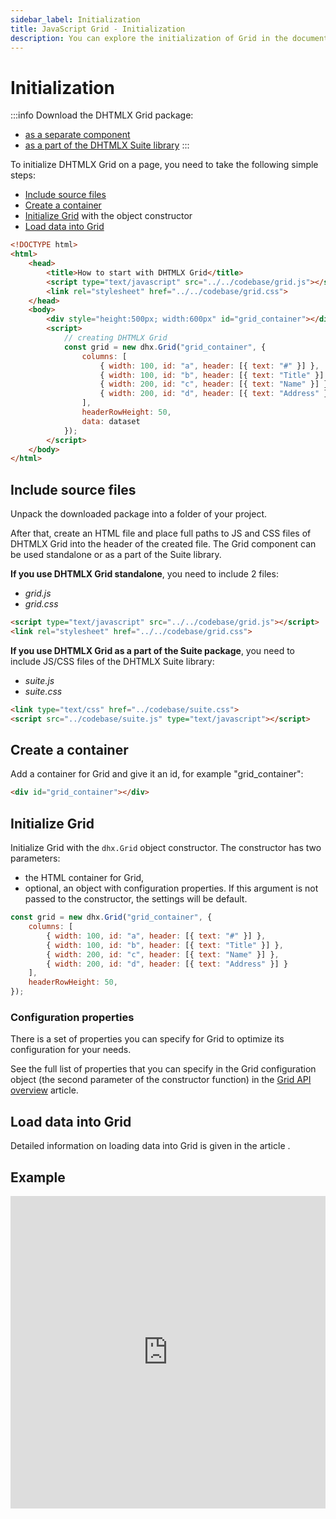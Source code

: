 ```yaml
---
sidebar_label: Initialization
title: JavaScript Grid - Initialization 
description: You can explore the initialization of Grid in the documentation of the DHTMLX JavaScript UI library. Browse developer guides and API reference, try out code examples and live demos, and download a free 30-day evaluation version of DHTMLX Suite.
---
```


# Initialization

:::info
Download the DHTMLX Grid package:

- [as a separate component](https://dhtmlx.com/docs/products/dhtmlxGrid/download.shtml)
- [as a part of the DHTMLX Suite library](https://dhtmlx.com/docs/products/dhtmlxSuite/download.shtml)
:::

To initialize DHTMLX Grid on a page, you need to take the following simple steps:

- [Include source files](#include-source-files)
- [Create a container](#create-a-container)
- [Initialize Grid](#initialize-grid) with the object constructor
- [Load data into Grid](#load-data-into-grid)

```html
<!DOCTYPE html>
<html>
    <head>
        <title>How to start with DHTMLX Grid</title>         
        <script type="text/javascript" src="../../codebase/grid.js"></script>
        <link rel="stylesheet" href="../../codebase/grid.css">
    </head>
    <body>
    	<div style="height:500px; width:600px" id="grid_container"></div>
        <script>
            // creating DHTMLX Grid 
            const grid = new dhx.Grid("grid_container", {
    			columns: [
        			{ width: 100, id: "a", header: [{ text: "#" }] },
        			{ width: 100, id: "b", header: [{ text: "Title" }] },
        			{ width: 200, id: "c", header: [{ text: "Name" }] },
        			{ width: 200, id: "d", header: [{ text: "Address" }] }
    			],
    			headerRowHeight: 50,
    			data: dataset
			});
        </script>
    </body>
</html>
```

## Include source files

Unpack the downloaded package into a folder of your project.

After that, create an HTML file and place full paths to JS and CSS files of DHTMLX Grid into the header of the created file. The Grid component can be used standalone or as a part of the Suite library.

**If you use DHTMLX Grid standalone**, you need to include 2 files:

- *grid.js*
- *grid.css*

```html
<script type="text/javascript" src="../../codebase/grid.js"></script>
<link rel="stylesheet" href="../../codebase/grid.css">
```

**If you use DHTMLX Grid as a part of the Suite package**, you need to include JS/CSS files of the DHTMLX Suite library:

- *suite.js*
- *suite.css*

```html
<link type="text/css" href="../codebase/suite.css">
<script src="../codebase/suite.js" type="text/javascript"></script>
```

## Create a container

Add a container for Grid and give it an id, for example "grid_container":

```html
<div id="grid_container"></div>
```

## Initialize Grid

Initialize Grid with the `dhx.Grid` object constructor. The constructor has two parameters:

- the HTML container for Grid,
- optional, an object with configuration properties. If this argument is not passed to the constructor, the settings will be default.

```javascript
const grid = new dhx.Grid("grid_container", {
    columns: [
        { width: 100, id: "a", header: [{ text: "#" }] },
        { width: 100, id: "b", header: [{ text: "Title" }] },
        { width: 200, id: "c", header: [{ text: "Name" }] },
        { width: 200, id: "d", header: [{ text: "Address" }] }
    ],
    headerRowHeight: 50,
});
```

### Configuration properties

There is a set of properties you can specify for Grid to optimize its configuration for your needs.

See the full list of properties that you can specify in the Grid configuration object (the second parameter of the constructor function) in the [Grid API overview](grid/api/api_overview.md#grid-properties) article.

## Load data into Grid

Detailed information on loading data into Grid is given in the article [](grid/data_loading.md).

## Example

<iframe src="https://snippet.dhtmlx.com/luh8d0vv?mode=js" frameborder="0" class="snippet_iframe" width="100%" height="500"></iframe>